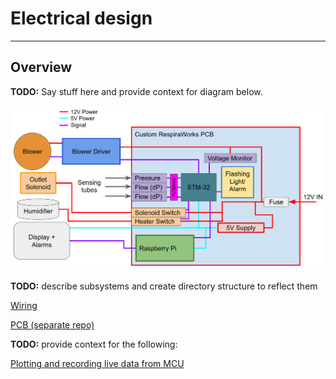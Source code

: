 # Electrical design

-------------

## Overview
**TODO:** Say stuff here and provide context for diagram below.

![Diagram](assets/electrical-circuit-diagram.png)

**TODO:** describe subsystems and create directory structure to reflect them

[Wiring](assets/wiring.md)

[PCB (separate repo)](https://github.com/RespiraWorks/pcbreathe)


**TODO:** provide context for the following:

[Plotting and recording live data from MCU](data-from-mcu.md)

